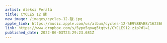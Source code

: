 ```yaml
---
artist: Aleksi Perälä
title: CYCLES 12 黻
new_image: /images/cycles-12-黻.jpg
apple_link: https://music.apple.com/us/album/cycles-12-%E9%BB%BB/1623605293
link: https://www.dropbox.com/s/5ypo5qowg5tqtvi/CYCLES12.zip?dl=1
published_date: 2022-06-03T23:29:23.681Z
---
```

